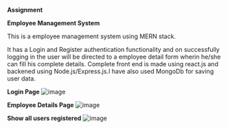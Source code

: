 **Assignment**

**Employee Management System**

This is a employee management system using MERN stack.

It has a Login and Register authentication functionality and on successfully logging in the user will be directed to a employee detail form wherin he/she can fill his complete details.
Complete front end is made using react.js and backened using Node.js/Express.js.I have also used MongoDb for saving user data.

**Login Page**
![image](https://user-images.githubusercontent.com/51504166/119929387-06cf0a00-bf9b-11eb-98b6-eedd55fbcf55.png)

**Employee Details Page**
![image](https://user-images.githubusercontent.com/51504166/119929611-79d88080-bf9b-11eb-8604-15ff18a0be8f.png)

**Show all users registered**
![image](https://user-images.githubusercontent.com/51504166/119967206-bc18b680-bfc9-11eb-8f47-c93a6f823634.png)


